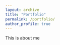```yaml
---
layout: archive
title: "Portfolio"
permalink: /portfolio/
author_profile: true
---
```


This is about me 

